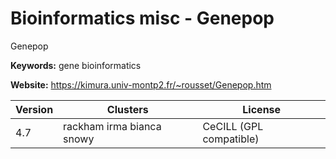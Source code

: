 # Bioinformatics misc - Genepop

Genepop

**Keywords:** gene bioinformatics

**Website:** <https://kimura.univ-montp2.fr/~rousset/Genepop.htm>

| Version | Clusters | License |
| ------- | -------- | ------- |
| 4.7 | rackham irma bianca snowy | CeCILL (GPL compatible) |
